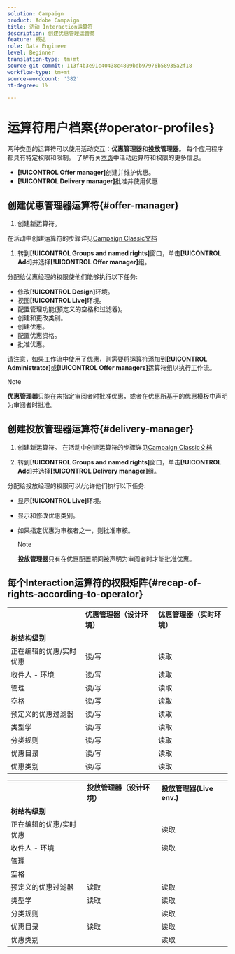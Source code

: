 ```yaml
---
solution: Campaign
product: Adobe Campaign
title: 活动 Interaction运算符
description: 创建优惠管理运营商
feature: 概述
role: Data Engineer
level: Beginner
translation-type: tm+mt
source-git-commit: 113f4b3e91c40438c4809bdb97976b58935a2f18
workflow-type: tm+mt
source-wordcount: '382'
ht-degree: 1%

---
```



# 运算符用户档案{#operator-profiles}

两种类型的运算符可以使用活动交互：**优惠管理器**&#x200B;和&#x200B;**投放管理器**。 每个应用程序都具有特定权限和限制。 了解有关[本页](../start/permissions.md)中活动运算符和权限的更多信息。

* **[!UICONTROL Offer manager]**&#x200B;创建并维护优惠。
* **[!UICONTROL Delivery manager]**&#x200B;批准并使用优惠

## 创建优惠管理器运算符{#offer-manager}

1. 创建新运算符。

在活动中创建运算符的步骤详见[Campaign Classic文档](https://experienceleague.adobe.com/docs/campaign-classic/using/getting-started/permissions/access-management-operators.html)

1. 转到&#x200B;**[!UICONTROL Groups and named rights]**&#x200B;窗口，单击&#x200B;**[!UICONTROL Add]**&#x200B;并选择&#x200B;**[!UICONTROL Offer manager]**&#x200B;组。

分配给优惠经理的权限使他们能够执行以下任务:

* 修改&#x200B;**[!UICONTROL Design]**&#x200B;环境。
* 视图&#x200B;**[!UICONTROL Live]**&#x200B;环境。
* 配置管理功能(预定义的空格和过滤器)。
* 创建和更改类别。
* 创建优惠。
* 配置优惠资格。
* 批准优惠。

请注意，如果工作流中使用了优惠，则需要将运算符添加到&#x200B;**[!UICONTROL Administrator]**&#x200B;或&#x200B;**[!UICONTROL Offer managers]**&#x200B;运算符组以执行工作流。

>[!NOTE]
>
>**优惠管理器**&#x200B;只能在未指定审阅者时批准优惠，或者在优惠所基于的优惠模板中声明为审阅者时批准。

## 创建投放管理器运算符{#delivery-manager}

1. 创建新运算符。
在活动中创建运算符的步骤详见[Campaign Classic文档](https://experienceleague.adobe.com/docs/campaign-classic/using/getting-started/permissions/access-management-operators.html)

1. 转到&#x200B;**[!UICONTROL Groups and named rights]**&#x200B;窗口，单击&#x200B;**[!UICONTROL Add]**&#x200B;并选择&#x200B;**[!UICONTROL Delivery manager]**&#x200B;组。

分配给投放经理的权限可以/允许他们执行以下任务:

* 显示&#x200B;**[!UICONTROL Live]**&#x200B;环境。
* 显示和修改优惠类别。
* 如果指定优惠为审核者之一，则批准审核。

   >[!NOTE]
   >
   >**投放管理器**&#x200B;只有在优惠配置期间被声明为审阅者时才能批准优惠。

## 每个Interaction运算符的权限矩阵{#recap-of-rights-according-to-operator}

<table> 
 <tbody> 
  <tr> 
   <td> </td> 
   <td> <strong>优惠管理器（设计环境）</strong><br /> </td> 
   <td> <strong>优惠管理器（实时环境）</strong><br /> </td> 
  </tr> 
  <tr> 
   <td> <strong>树结构级别</strong><br /> </td> 
   <td> </td> 
   <td> </td> 
  </tr> 
  <tr> 
   <td> 正在编辑的优惠/实时优惠<br /> </td> 
   <td> 读/写<br /> </td> 
   <td> 读取<br /> </td> 
  </tr> 
  <tr> 
   <td> 收件人 - 环境<br /> </td> 
   <td> 读/写<br /> </td> 
   <td> 读取<br /> </td> 
  </tr> 
  <tr> 
   <td> 管理<br /> </td> 
   <td> 读/写<br /> </td> 
   <td> 读取<br /> </td> 
  </tr> 
  <tr> 
   <td> 空格<br /> </td> 
   <td> 读/写<br /> </td> 
   <td> 读取<br /> </td> 
  </tr> 
  <tr> 
   <td> 预定义的优惠过滤器<br /> </td> 
   <td> 读/写<br /> </td> 
   <td> 读取<br /> </td> 
  </tr> 
  <tr> 
   <td> 类型学<br /> </td> 
   <td> 读/写<br /> </td> 
   <td> 读取<br /> </td> 
  </tr> 
  <tr> 
   <td> 分类规则<br /> </td> 
   <td> 读/写<br /> </td> 
   <td> 读取<br /> </td> 
  </tr> 
  <tr> 
   <td> 优惠目录<br /> </td> 
   <td> 读/写<br /> </td> 
   <td> 读取<br /> </td> 
  </tr> 
  <tr> 
   <td> 优惠类别<br /> </td> 
   <td> 读/写<br /> </td> 
   <td> 读取<br /> </td> 
  </tr> 
 </tbody> 
</table>

<table> 
 <tbody> 
  <tr> 
   <td> </td> 
   <td> <strong>投放管理器（设计环境）</strong><br /> </td> 
   <td> <strong>投放管理器(Live env.)</strong><br /> </td> 
  </tr> 
  <tr> 
   <td> <strong>树结构级别</strong><br /> </td> 
   <td> </td> 
   <td> </td> 
  </tr> 
  <tr> 
   <td> 正在编辑的优惠/实时优惠<br /> </td> 
   <td> </td> 
   <td> 读取<br /> </td> 
  </tr> 
  <tr> 
   <td> 收件人 - 环境<br /> </td> 
   <td> </td> 
   <td> 读取<br /> </td> 
  </tr> 
  <tr> 
   <td> 管理<br /> </td> 
   <td> </td> 
   <td> </td> 
  </tr> 
  <tr> 
   <td> 空格<br /> </td> 
   <td> </td> 
   <td> </td> 
  </tr> 
  <tr> 
   <td> 预定义的优惠过滤器<br /> </td> 
   <td> 读取<br /> </td> 
   <td> 读取<br /> </td> 
  </tr> 
  <tr> 
   <td> 类型学<br /> </td> 
   <td> 读取<br /> </td> 
   <td> 读取<br /> </td> 
  </tr> 
  <tr> 
   <td> 分类规则<br /> </td> 
   <td> </td> 
   <td> 读取<br /> </td> 
  </tr> 
  <tr> 
   <td> 优惠目录<br /> </td> 
   <td> 读取<br /> </td> 
   <td> 读取<br /> </td> 
  </tr> 
  <tr> 
   <td> 优惠类别<br /> </td> 
   <td> </td> 
   <td> 读取<br /> </td> 
  </tr> 
 </tbody> 
</table>
